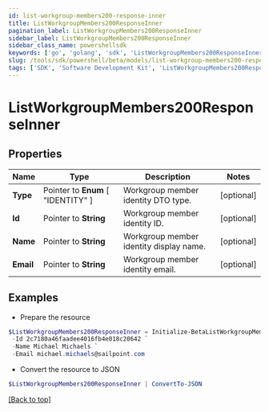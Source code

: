```yaml
---
id: list-workgroup-members200-response-inner
title: ListWorkgroupMembers200ResponseInner
pagination_label: ListWorkgroupMembers200ResponseInner
sidebar_label: ListWorkgroupMembers200ResponseInner
sidebar_class_name: powershellsdk
keywords: ['go', 'golang', 'sdk', 'ListWorkgroupMembers200ResponseInner'] 
slug: /tools/sdk/powershell/beta/models/list-workgroup-members200-response-inner
tags: ['SDK', 'Software Development Kit', 'ListWorkgroupMembers200ResponseInner']
---
```



# ListWorkgroupMembers200ResponseInner

## Properties

Name | Type | Description | Notes
------------ | ------------- | ------------- | -------------
**Type** |  Pointer to  **Enum** [  "IDENTITY" ] | Workgroup member identity DTO type. | [optional] 
**Id** |  Pointer to **String** | Workgroup member identity ID. | [optional] 
**Name** |  Pointer to **String** | Workgroup member identity display name. | [optional] 
**Email** |  Pointer to **String** | Workgroup member identity email. | [optional] 

## Examples

- Prepare the resource
```powershell
$ListWorkgroupMembers200ResponseInner = Initialize-BetaListWorkgroupMembers200ResponseInner  -Type IDENTITY `
 -Id 2c7180a46faadee4016fb4e018c20642 `
 -Name Michael Michaels `
 -Email michael.michaels@sailpoint.com
```

- Convert the resource to JSON
```powershell
$ListWorkgroupMembers200ResponseInner | ConvertTo-JSON
```


[[Back to top]](#) 

